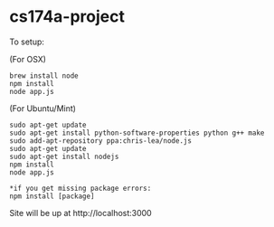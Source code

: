 cs174a-project
==============

To setup:

(For OSX)

    brew install node
    npm install
    node app.js
    
(For Ubuntu/Mint)

    sudo apt-get update
    sudo apt-get install python-software-properties python g++ make
    sudo add-apt-repository ppa:chris-lea/node.js
    sudo apt-get update
    sudo apt-get install nodejs
    npm install
    node app.js
    
    *if you get missing package errors:
    npm install [package]
    
Site will be up at http://localhost:3000
